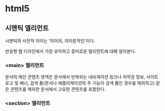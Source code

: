 # html5

## 시멘틱 엘리먼트

시멘틱의 사전적 의미는 '의미의, 의미론적인'이다.

반응형 웹 디자인에서 가장 유익하고 흥미로운 엘리먼트에 대해 알아본다.

### \<main> 엘리먼트

문서의 메인 콘텐츠 영역은 문서에서 반복되는 내비게이션 링크나 저작권 정보, 사이트 로고 및 배너,
검색 폼(문서나 애플리케이션의 주 기능이 검색 폼인 경우를 제외하고) 같은 콘텐츠를 제외한
문서에서 고유한 콘텐츠를 포함한다.

### \<section> 엘리먼트
